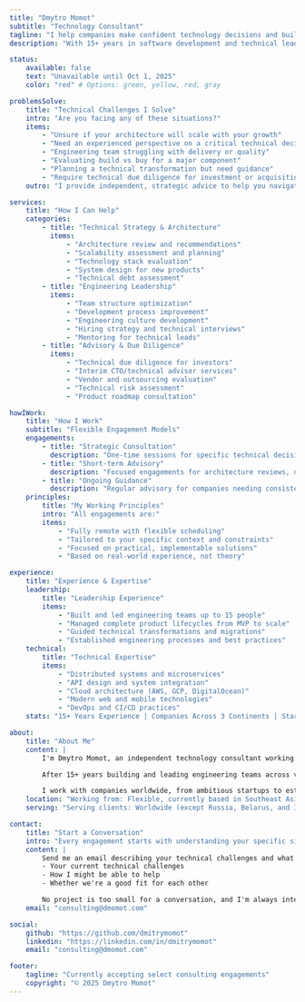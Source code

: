 ```yaml
---
title: "Dmytro Momot"
subtitle: "Technology Consultant"
tagline: "I help companies make confident technology decisions and build engineering teams that deliver."
description: "With 15+ years in software development and technical leadership, I provide strategic guidance on architecture, technology choices, and engineering processes."

status:
    available: false
    text: "Unavailable until Oct 1, 2025"
    color: "red" # Options: green, yellow, red, gray

problemsSolve:
    title: "Technical Challenges I Solve"
    intro: "Are you facing any of these situations?"
    items:
        - "Unsure if your architecture will scale with your growth"
        - "Need an experienced perspective on a critical technical decision"
        - "Engineering team struggling with delivery or quality"
        - "Evaluating build vs buy for a major component"
        - "Planning a technical transformation but need guidance"
        - "Require technical due diligence for investment or acquisition"
    outro: "I provide independent, strategic advice to help you navigate these challenges with confidence."

services:
    title: "How I Can Help"
    categories:
        - title: "Technical Strategy & Architecture"
          items:
              - "Architecture review and recommendations"
              - "Scalability assessment and planning"
              - "Technology stack evaluation"
              - "System design for new products"
              - "Technical debt assessment"
        - title: "Engineering Leadership"
          items:
              - "Team structure optimization"
              - "Development process improvement"
              - "Engineering culture development"
              - "Hiring strategy and technical interviews"
              - "Mentoring for technical leads"
        - title: "Advisory & Due Diligence"
          items:
              - "Technical due diligence for investors"
              - "Interim CTO/technical advisor services"
              - "Vendor and outsourcing evaluation"
              - "Technical risk assessment"
              - "Product roadmap consultation"

howIWork:
    title: "How I Work"
    subtitle: "Flexible Engagement Models"
    engagements:
        - title: "Strategic Consultation"
          description: "One-time sessions for specific technical decisions or second opinions. Perfect for getting an expert perspective on a pressing issue."
        - title: "Short-term Advisory"
          description: "Focused engagements for architecture reviews, due diligence, or planning. Typically runs 1-4 weeks depending on scope."
        - title: "Ongoing Guidance"
          description: "Regular advisory for companies needing consistent technical leadership. Monthly retainer arrangements for continuous support."
    principles:
        title: "My Working Principles"
        intro: "All engagements are:"
        items:
            - "Fully remote with flexible scheduling"
            - "Tailored to your specific context and constraints"
            - "Focused on practical, implementable solutions"
            - "Based on real-world experience, not theory"

experience:
    title: "Experience & Expertise"
    leadership:
        title: "Leadership Experience"
        items:
            - "Built and led engineering teams up to 15 people"
            - "Managed complete product lifecycles from MVP to scale"
            - "Guided technical transformations and migrations"
            - "Established engineering processes and best practices"
    technical:
        title: "Technical Expertise"
        items:
            - "Distributed systems and microservices"
            - "API design and system integration"
            - "Cloud architecture (AWS, GCP, DigitalOcean)"
            - "Modern web and mobile technologies"
            - "DevOps and CI/CD practices"
    stats: "15+ Years Experience | Companies Across 3 Continents | Startup to Enterprise"

about:
    title: "About Me"
    content: |
        I'm Dmytro Momot, an independent technology consultant working with companies worldwide.

        After 15+ years building and leading engineering teams across various industries, I now focus on helping companies make better technical decisions. My experience spans from hands-on development to VP of Engineering roles, giving me a unique perspective on both technical and organizational challenges.

        I work with companies worldwide, from ambitious startups to established enterprises, always focusing on practical solutions that deliver real business value.
    location: "Working from: Flexible, currently based in Southeast Asia"
    serving: "Serving clients: Worldwide (except Russia, Belarus, and Iran)"

contact:
    title: "Start a Conversation"
    intro: "Every engagement starts with understanding your specific situation."
    content: |
        Send me an email describing your technical challenges and what you're looking to achieve. I typically respond within 24 hours with my thoughts on:
        - Your current technical challenges
        - How I might be able to help
        - Whether we're a good fit for each other

        No project is too small for a conversation, and I'm always interested in learning about interesting technical challenges.
    email: "consulting@dmomot.com"

social:
    github: "https://github.com/dmitrymomot"
    linkedin: "https://linkedin.com/in/dmitrymomot"
    email: "consulting@dmomot.com"

footer:
    tagline: "Currently accepting select consulting engagements"
    copyright: "© 2025 Dmytro Momot"
---
```

